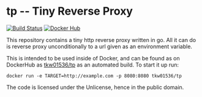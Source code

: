 # tp -- Tiny Reverse Proxy

[![Build Status](https://travis-ci.com/tkw1536/tp.svg?branch=master)](https://travis-ci.com/tkw1536/tp)
[![Docker Hub](https://img.shields.io/docker/automated/tkw01536/tp)](https://hub.docker.com/r/tkw01536/tp/)

This repository contains a tiny http reverse proxy written in go. 
All it can do is reverse proxy unconditionally to a url given as an environment variable. 

This is intended to be used inside of Docker, and can be found as on DockerHub as [tkw01536/tp](https://hub.docker.com/r/tkw01536/tp/) as an automated build. 
To start it up run:

```
docker run -e TARGET=http://example.com -p 8080:8080 tkw01536/tp
```

The code is licensed under the Unlicense, hence in the public domain. 